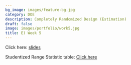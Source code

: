 ```yaml
---
bg_image: images/feature-bg.jpg
category: DOE
description: Completely Randomized Design (Estimation)
draft: false
image: images/portfolio/work5.jpg
title: E) Week 5
---
```


Click here: [slides](/slides/L5_DOE.html)

Studentized Range Statistic table: [Click here](/table/533_Unit3_TF.pdf)
